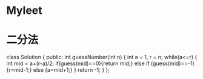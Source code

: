 # Myleet
# 二分法
class Solution {
public:
    int guessNumber(int n) {
        int a = 1, r = n;
        while(a<=r)
        {
            int mid = a+(r-a)/2;
            if(guess(mid)==0){return mid;}
            else if (guess(mid)==-1){r=mid-1;}
            else {a=mid+1;}
        }
        return -1;
    }
};
